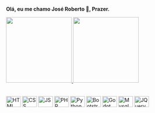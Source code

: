<strong>Olá, eu me chamo José Roberto 👋, Prazer.</strong>
<div>
  <a href="https://github.com/jbetoreis">
  <img height="180em" src="https://github-readme-stats.vercel.app/api?username=jbetoreis&show_icons=true&theme=merko&include_all_commits=true&count_private=true"/>
  <img height="180em" src="https://github-readme-stats.vercel.app/api/top-langs/?username=jbetoreis&layout=compact&langs_count=7&theme=merko"/></a>
</div><br>

<div style="display: inline_block"><br>
  <img title="HTML" align="center" alt="HTML" height="30" width="40" src="https://cdn.jsdelivr.net/gh/devicons/devicon/icons/html5/html5-original.svg">
  <img title="CSS" align="center" alt="CSS" height="30" width="40" src="https://cdn.jsdelivr.net/gh/devicons/devicon/icons/css3/css3-original.svg">
  <img title="JS" align="center" alt="JS" height="30" width="40" src="https://cdn.jsdelivr.net/gh/devicons/devicon/icons/javascript/javascript-original.svg">
  <img title="PHP" align="center" alt="PHP" height="30" width="40" src="https://cdn.jsdelivr.net/gh/devicons/devicon/icons/php/php-original.svg">
  <img title="Python" align="center" alt="Python" height="30" width="40" src="https://cdn.jsdelivr.net/gh/devicons/devicon/icons/python/python-original.svg">
  <img title="Bootstrap" align="center" alt="Bootstrap" height="30" width="40" src="https://cdn.jsdelivr.net/gh/devicons/devicon/icons/bootstrap/bootstrap-original.svg">
  <img title="Godot" align="center" alt="Godot" height="30" width="40" src="https://cdn.jsdelivr.net/gh/devicons/devicon/icons/godot/godot-original.svg">
  <img title="Mysql" align="center" alt="Mysql" height="30" width="40" src="https://cdn.jsdelivr.net/gh/devicons/devicon/icons/mysql/mysql-original.svg">
  <img title="JQuery" align="center" alt="JQuery" height="30" width="40" src="https://cdn.jsdelivr.net/gh/devicons/devicon/icons/jquery/jquery-plain-wordmark.svg">
</div>
<!--
**jbetoreis/jbetoreis** is a ✨ _special_ ✨ repository because its `README.md` (this file) appears on your GitHub profile.

Here are some ideas to get you started:

- 🔭 I’m currently working on ...
- 🌱 I’m currently learning ...
- 👯 I’m looking to collaborate on ...
- 🤔 I’m looking for help with ...
- 💬 Ask me about ...
- 📫 How to reach me: ...
- 😄 Pronouns: ...
- ⚡ Fun fact: ...
-->
